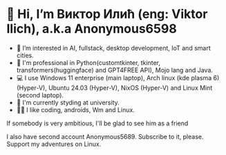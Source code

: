 # 👋 Hi, I’m Виктор Илић (eng: Viktor Ilich), a.k.a Anonymous6598
- 👀 I’m interested in AI, fullstack, desktop development, IoT and smart cities.
- 🦾 I'm professional in Python(customtkinter, tkinter, transformers(huggingface) and GPT4FREE API), Mojo lang and Java.
- 💻 I use Windows 11 enterprise (main laptop), Arch linux (kde plasma 6) (Hyper-V), Ubuntu 24.03 (Hyper-V), NixOS (Hyper-V) and Linux Mint (second laptop).
- 📝 I'm currently styding at university.
- 🧑‍💻 I like coding, androids, Wm and Linux.

If somebody is very ambitious, I'll be glad to see him as a friend

I also have second account Anonymous5689. Subscribe to it, please. Support my adventures on Linux.

